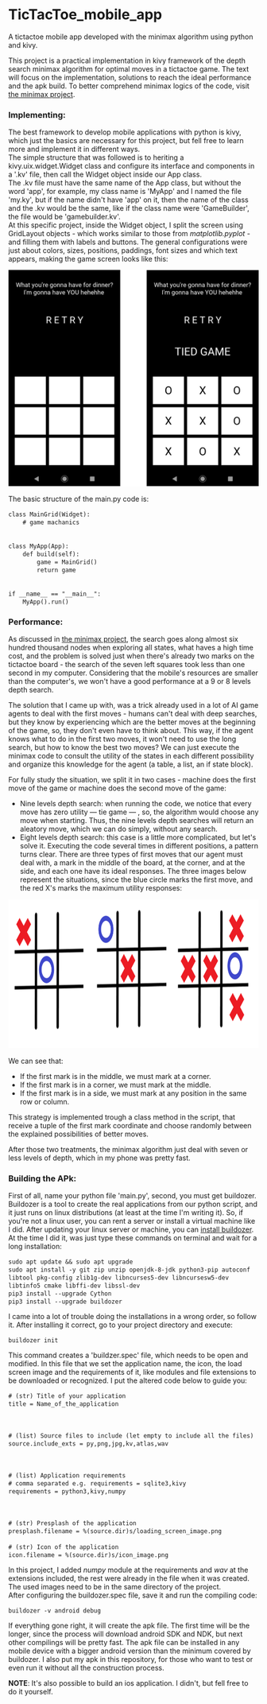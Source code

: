 # TicTacToe_mobile_app
A tictactoe mobile app developed with the minimax algorithm using python and kivy.

This project is a practical implementation in kivy framework of the depth search minimax algorithm for optimal moves in a tictactoe game. The text will focus on the implementation, solutions to reach the ideal performance and the apk build. To better comprehend minimax logics of the code, visit [the minimax project](https://github.com/RodrigoMarquesP/TicTacToe_minimax_depth_search).


### Implementing:
The best framework to develop mobile applications with python is kivy, which just the basics are necessary for this project, but fell free to learn more and implement it in different ways.  
The simple structure that was followed is to heriting a kivy.uix.widget.Widget class and configure its interface and components in a '.kv' file, then call the Widget object inside our App class.  
The .kv file must have the same name of the App class, but without the word 'app', for example, my class name is 'MyApp' and I named the file 'my.ky', but if the name didn't have 'app' on it, then the name of the class and the .kv would be the same, like if the class name were 'GameBuilder', the file would be 'gamebuilder.kv'.  
At this specific project, inside the Widget object, I split the screen using GridLayout objects - which works similar to those from *matplotlib.pyplot* - and filling them with labels and buttons. The general configurations were just about colors, sizes, positions, paddings, font sizes and which text appears, making the game screen looks like this:
  

<p align="center">
  <img src="images/game_screen.jpg" width="700">
</p>

  
The basic structure of the main.py code is:

````
class MainGrid(Widget):
    # game machanics


class MyApp(App):
    def build(self):
        game = MainGrid()
        return game


if __name__ == "__main__":
    MyApp().run()
````


### Performance:

As discussed in [the minimax project](https://github.com/RodrigoMarquesP/TicTacToe_minimax_depth_search), the search goes along almost six hundred thousand nodes when exploring all states, what haves a high time cost, and the problem is solved just when there's already two marks on the tictactoe board - the search of the seven left squares took less than one second in my computer. Considering that the mobile's resources are smaller than the computer's, we won't have a good performance at a 9 or 8 levels depth search. 

The solution that I came up with, was a trick already used in a lot of AI game agents to deal with the first moves - humans can't deal with deep searches, but they know by experiencing which are the better moves at the beginning of the game, so, they don't even have to think about. This way, if the agent knows what to do in the first two moves, it won't need to use the long search, but how to know the best two moves? We can just execute the minimax code to consult the utility of the states in each different possibility and organize this knowledge for the agent (a table, a list, an if state block).

For fully study the situation, we split it in two cases - machine does the first move of the game or machine does the second move of the game:  
* Nine levels depth search: when running the code, we notice that every move has zero utility — tie game — , so, the algorithm would choose any move when starting. Thus, the nine levels depth searches will return an aleatory move, which we can do simply, without any search.
* Eight levels depth search: this case is a little more complicated, but let's solve it. Executing the code several times in different positions, a pattern turns clear. There are three types of first moves that our agent must deal with, a mark in the middle of the board, at the corner, and at the side, and each one have its ideal responses. The three images below represent the situations, since the blue circle marks the first move, and the red X's marks the maximum utility responses:


<p align="center">
  <img src="images/better_second_moves.png" height="300">
</p>

We can see that:
* If the first mark is in the middle, we must mark at a corner.
* If the first mark is in a corner, we must mark at the middle.
* If the first mark is in a side, we must mark at any position in the same row or column.

This strategy is implemented trough a class method in the script, that receive a tuple of the first mark coordinate and choose randomly between the explained possibilities of better moves.  

After those two treatments, the minimax algorithm just deal with seven or less levels of depth, which in my phone was pretty fast.

### Building the APk:

First of all, name your python file 'main.py', second, you must get buildozer. Buildozer is a tool to create the real applications from our python script, and it just runs on linux distributions (at least at the time I'm writing it). So, if you're not a linux user, you can rent a server or install a virtual machine like I did. After updating your linux server or machine, you can [install buildozer]((https://buildozer.readthedocs.io/en/latest/installation.html#targeting-android)). At the time I did it, was just type these commands on terminal and wait for a long installation:

````
sudo apt update && sudo apt upgrade
sudo apt install -y git zip unzip openjdk-8-jdk python3-pip autoconf libtool pkg-config zlib1g-dev libncurses5-dev libncursesw5-dev libtinfo5 cmake libffi-dev libssl-dev
pip3 install --upgrade Cython
pip3 install --upgrade buildozer
````

I came into a lot of trouble doing the installations in a wrong order, so follow it. After installing it correct, go to your project directory and execute:

````
buildozer init
````

This command creates a 'buildzer.spec' file, which needs to be open and modified. In this file that we set the application name, the icon, the load screen image and the requirements of it, like modules and file extensions to be downloaded or recognized. I put the altered code below to guide you:


````
# (str) Title of your application
title = Name_of_the_application



# (list) Source files to include (let empty to include all the files)
source.include_exts = py,png,jpg,kv,atlas,wav



# (list) Application requirements
# comma separated e.g. requirements = sqlite3,kivy
requirements = python3,kivy,numpy



# (str) Presplash of the application
presplash.filename = %(source.dir)s/loading_screen_image.png

# (str) Icon of the application
icon.filename = %(source.dir)s/icon_image.png
````

In this project, I added *numpy* module at the requirements and *wav* at the extensions included, the rest were already in the file when it was created. The used images need to be in the same directory of the project.  
After configuring the buildozer.spec file, save it and run the compiling code:

````
buildozer -v android debug
````

If everything gone right, it will create the apk file. The first time will be the longer, since the process will download android SDK and NDK, but next other compilings will be pretty fast. The apk file can be installed in any mobile device with a bigger android version than the minimum covered by buildozer. I also put my apk in this repository, for those who want to test or even run it without all the construction process.

**NOTE**: It's also possible to build an ios application. I didn't, but fell free to do it yourself.



